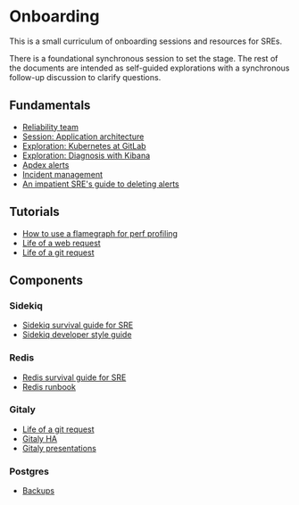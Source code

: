 # Onboarding

This is a small curriculum of onboarding sessions and resources for SREs.

There is a foundational synchronous session to set the stage. The rest of the
documents are intended as self-guided explorations with a synchronous follow-up
discussion to clarify questions.

## Fundamentals

- [Reliability team](https://about.gitlab.com/handbook/engineering/infrastructure/team/reliability/)
- [Session: Application architecture](architecture.md)
- [Exploration: Kubernetes at GitLab](gitlab.com_on_k8s.md)
- [Exploration: Diagnosis with Kibana](kibana-diagnosis.md)
- [Apdex alerts](../monitoring/apdex-alerts-guide.md)
- [Incident management](https://about.gitlab.com/handbook/engineering/infrastructure/incident-management/)
- [An impatient SRE's guide to deleting alerts](../monitoring/deleting-alerts.md)

## Tutorials

- [How to use a flamegraph for perf profiling](../tutorials/how_to_use_flamegraphs_for_perf_profiling.md)
- [Life of a web request](../tutorials/overview_life_of_a_web_request.md)
- [Life of a git request](../tutorials/overview_life_of_a_git_request.md)

## Components

### Sidekiq

- [Sidekiq survival guide for SRE](../sidekiq/sidekiq-survival-guide-for-sres.md)
- [Sidekiq developer style guide](https://docs.gitlab.com/ee/development/sidekiq_style_guide.html)

### Redis

- [Redis survival guide for SRE](../redis/redis-survival-guide-for-sres.md)
- [Redis runbook](../redis/redis.md)

### Gitaly

- [Life of a git request](../tutorials/overview_life_of_a_git_request.md)
- [Gitaly HA](https://gitlab.com/gitlab-org/gitaly/blob/master/doc/design_ha.md)
- [Gitaly presentations](https://gitlab.com/gitlab-org/gitaly#presentations)

### Postgres

- [Backups](../patroni/postgresql-backups-wale-walg.md)
